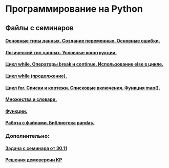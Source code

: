# Программирование на Python

## Файлы с семинаров

#### [Основные типы данных. Создание переменных. Основные ошибки.](https://github.com/trocean11/python_dc/blob/main/types.ipynb)

#### [Логический тип данных. Условные конструкции.](https://github.com/trocean11/python_dc/blob/main/if_else.ipynb)

#### [Цикл while. Операторы break и continue. Использование else в цикле.](https://github.com/trocean11/python_dc/blob/main/while.ipynb)

#### [Цикл while (продолжение).](https://github.com/trocean11/python_dc/blob/main/while&methods.ipynb)

#### [Цикл for. Списки и кортежи. Списковые включения. Функция map().](https://github.com/trocean11/python_dc/blob/main/for&lists.ipynb)

#### [Множества и словари.](https://github.com/trocean11/python_dc/blob/main/sets&dicts&sort.ipynb)

#### [Функции.](https://github.com/trocean11/python_dc/blob/main/functions.ipynb)

#### [Работа с файлами. Библиотека pandas.](https://github.com/trocean11/python_dc/blob/main/files.ipynb)

### Дополнительно:

#### [Задача с семинара от 30.11](https://github.com/trocean11/python_dc/blob/main/tasks/task%20(2).ipynb)

#### [Решения демоверсии КР](https://github.com/trocean11/python_dc/blob/main/tasks/%D0%94%D0%B5%D0%BC%D0%BE%D0%B2%D0%B5%D1%80%D1%81%D0%B8%D1%8F_%D0%9A%D0%A0.ipynb)
